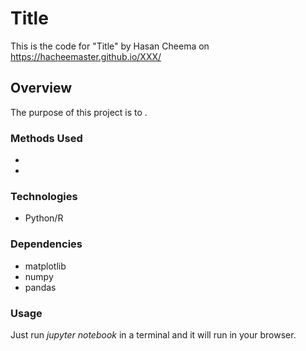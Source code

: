 # Title
This is the code for "Title" by Hasan Cheema on https://hacheemaster.github.io/XXX/

## Overview
The purpose of this project is to .

### Methods Used
* 
* 

### Technologies
* Python/R

### Dependencies
* matplotlib
* numpy
* pandas

### Usage
Just run _jupyter notebook_ in a terminal and it will run in your browser.

